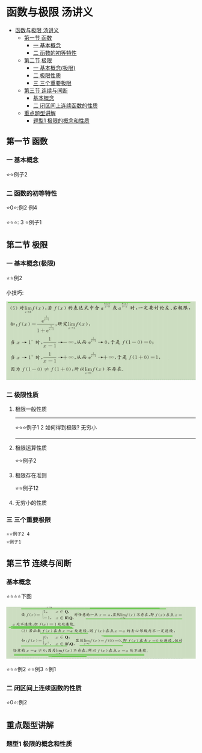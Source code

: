# 函数与极限 汤讲义

- [函数与极限 汤讲义](#函数与极限-汤讲义)
  - [第一节 函数](#第一节-函数)
    - [一 基本概念](#一-基本概念)
    - [二 函数的初等特性](#二-函数的初等特性)
  - [第二节 极限](#第二节-极限)
    - [一 基本概念(极限)](#一-基本概念极限)
    - [二 极限性质](#二-极限性质)
    - [三 三个重要极限](#三-三个重要极限)
  - [第三节 连续与间断](#第三节-连续与间断)
    - [基本概念](#基本概念)
    - [二 闭区间上连续函数的性质](#二-闭区间上连续函数的性质)
  - [重点题型讲解](#重点题型讲解)
    - [题型1 极限的概念和性质](#题型1-极限的概念和性质)

## 第一节 函数

### 一 基本概念

⭐⭐例子2

### 二 函数的初等特性

⭐0⭐:例2 例4

⭐⭐⭐: 3
⭐例子1

## 第二节 极限

### 一 基本概念(极限)

⭐⭐例2

小技巧:

![20220228164325](https://raw.githubusercontent.com/Logible/Image/main/note_image/20220228164325.png)

### 二 极限性质

1. 极限一般性质

    ---
    ⭐⭐⭐例子1 2 如何得到极限? 无穷小

    ---

2. 极限运算性质

    ⭐⭐例子2

3. 极限存在准则

    ⭐⭐例子12

4. 无穷小的性质

### 三 三个重要极限

    ⭐⭐例子2 4
    ⭐例子1

## 第三节 连续与间断

### 基本概念

⭐⭐⭐⭐下图

![20220228223016](https://raw.githubusercontent.com/Logible/Image/main/note_image/20220228223016.png)

⭐⭐⭐例2
⭐⭐例3
⭐例1

### 二 闭区间上连续函数的性质

⭐0⭐:例2

## 重点题型讲解

### 题型1 极限的概念和性质
